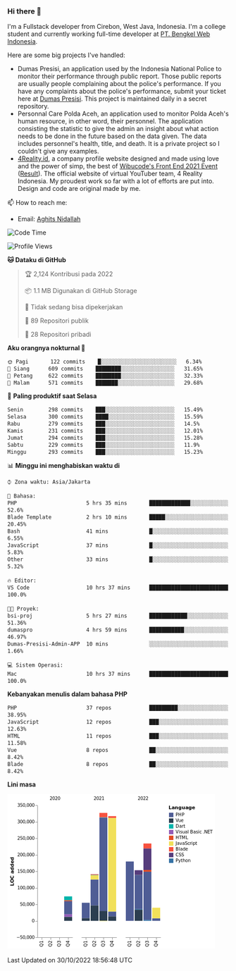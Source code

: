 ### Hi there 👋
I'm a Fullstack developer from Cirebon, West Java, Indonesia. I'm a college student and currently working full-time developer at [PT. Bengkel Web Indonesia](https://github.com/PT-Bengkel-Web-Indonesia).

Here are some big projects I've handled:
- Dumas Presisi, an application used by the Indonesia National Police to monitor their performance through public report. Those public reports are usually people complaining about the police's performance. If you have any complaints about the police's performance, submit your ticket here at [Dumas Presisi](https://dumaspresisi.polri.go.id/dumaspro). This project is maintained daily in a secret repository.
- Personnal Care Polda Aceh, an application used to monitor Polda Aceh's human resource, in other word, their personnel. The application consisting the statistic to give the admin an insight about what action needs to be done in the future based on the data given. The data includes personnel's health, title, and death. It is a private project so I couldn't give any examples.
- [4Reality.id](https://4reality.id), a company profile website designed and made using love and the power of simp, the best of [Wibucode's Front End 2021 Event](https://github.com/wibucode02/submision-event-frontend-2021) ([Result](https://github.com/wibucode02/top-5-pemenang-event-front-end-wibucode-2021)). The official website of virtual YouTuber team, 4 Reality Indonesia. My proudest work so far with a lot of efforts are put into. Design and code are original made by me.

📫 How to reach me:
- Email: [Aghits Nidallah](mailto:yourlovelydev@gmail.com)

<!--START_SECTION:waka-->
![Code Time](http://img.shields.io/badge/Code%20Time-1%2C818%20hrs%2016%20mins-blue)

![Profile Views](http://img.shields.io/badge/Profil%20dilihat-2-blue)

**🐱 Dataku di GitHub** 

> 🏆 2,124 Kontribusi pada 2022
 > 
> 📦 1.1 MB Digunakan di GitHub Storage 
 > 
> 🚫 Tidak sedang bisa dipekerjakan
 > 
> 📜 89 Repositori publik 
 > 
> 🔑 28 Repositori pribadi  
 > 
**Aku orangnya nokturnal 🦉** 

```text
🌞 Pagi       122 commits    █░░░░░░░░░░░░░░░░░░░░░░░░   6.34% 
🌆 Siang      609 commits    ████████░░░░░░░░░░░░░░░░░   31.65% 
🌃 Petang     622 commits    ████████░░░░░░░░░░░░░░░░░   32.33% 
🌙 Malam      571 commits    ███████░░░░░░░░░░░░░░░░░░   29.68%

```
📅 **Paling produktif saat Selasa** 

```text
Senin        298 commits    ███░░░░░░░░░░░░░░░░░░░░░░   15.49% 
Selasa       300 commits    ████░░░░░░░░░░░░░░░░░░░░░   15.59% 
Rabu         279 commits    ███░░░░░░░░░░░░░░░░░░░░░░   14.5% 
Kamis        231 commits    ███░░░░░░░░░░░░░░░░░░░░░░   12.01% 
Jumat        294 commits    ███░░░░░░░░░░░░░░░░░░░░░░   15.28% 
Sabtu        229 commits    ███░░░░░░░░░░░░░░░░░░░░░░   11.9% 
Minggu       293 commits    ███░░░░░░░░░░░░░░░░░░░░░░   15.23%

```


📊 **Minggu ini menghabiskan waktu di** 

```text
⌚︎ Zona waktu: Asia/Jakarta

💬 Bahasa: 
PHP                      5 hrs 35 mins       █████████████░░░░░░░░░░░░   52.6% 
Blade Template           2 hrs 10 mins       █████░░░░░░░░░░░░░░░░░░░░   20.45% 
Bash                     41 mins             █░░░░░░░░░░░░░░░░░░░░░░░░   6.55% 
JavaScript               37 mins             █░░░░░░░░░░░░░░░░░░░░░░░░   5.83% 
Other                    33 mins             █░░░░░░░░░░░░░░░░░░░░░░░░   5.32%

🔥 Editor: 
VS Code                  10 hrs 37 mins      █████████████████████████   100.0%

🐱‍💻 Proyek: 
bsi-proj                 5 hrs 27 mins       ████████████░░░░░░░░░░░░░   51.36% 
dumaspro                 4 hrs 59 mins       ███████████░░░░░░░░░░░░░░   46.97% 
Dumas-Presisi-Admin-APP  10 mins             ░░░░░░░░░░░░░░░░░░░░░░░░░   1.66%

💻 Sistem Operasi: 
Mac                      10 hrs 37 mins      █████████████████████████   100.0%

```

**Kebanyakan menulis dalam bahasa PHP** 

```text
PHP                      37 repos            █████████░░░░░░░░░░░░░░░░   38.95% 
JavaScript               12 repos            ███░░░░░░░░░░░░░░░░░░░░░░   12.63% 
HTML                     11 repos            ███░░░░░░░░░░░░░░░░░░░░░░   11.58% 
Vue                      8 repos             ██░░░░░░░░░░░░░░░░░░░░░░░   8.42% 
Blade                    8 repos             ██░░░░░░░░░░░░░░░░░░░░░░░   8.42%

```


**Lini masa**

![Chart not found](https://raw.githubusercontent.com/NikarashiHatsu/NikarashiHatsu/master/charts/bar_graph.png) 


 Last Updated on 30/10/2022 18:56:48 UTC
<!--END_SECTION:waka-->
